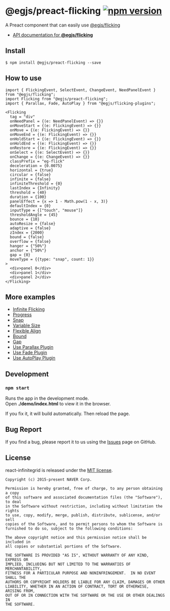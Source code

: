 # @egjs/preact-flicking [![npm version](https://badge.fury.io/js/%40egjs%2Fpreact-flicking.svg)](https://badge.fury.io/js/%40egjs%2Fpreact-flicking)


A Preact component that can easily use [@egjs/flicking](https://github.com/naver/egjs-flicking)

* [API documentation for **@egjs/flicking**](https://naver.github.io/egjs-flicking/release/latest/doc/)


## Install
```
$ npm install @egjs/preact-flicking --save
```

## How to use
```tsx
import { FlickingEvent, SelectEvent, ChangeEvent, NeedPanelEvent } from "@egjs/flicking";
import Flicking from "@egjs/preact-flicking";
import { Parallax, Fade, AutoPlay } from "@egjs/flicking-plugins";

<Flicking
  tag = "div"
  onNeedPanel = {(e: NeedPanelEvent) => {}}
  onMoveStart = {(e: FlickingEvent) => {}}
  onMove = {(e: FlickingEvent) => {}}
  onMoveEnd = {(e: FlickingEvent) => {}}
  onHoldStart = {(e: FlickingEvent) => {}}
  onHoldEnd = {(e: FlickingEvent) => {}}
  onRestore = {(e: FlickingEvent) => {}}
  onSelect = {(e: SelectEvent) => {}}
  onChange = {(e: ChangeEvent) => {}}
  classPrefix = "eg-flick"
  deceleration = {0.0075}
  horizontal = {true}
  circular = {false}
  infinite = {false}
  infiniteThreshold = {0}
  lastIndex = {Infinity}
  threshold = {40}
  duration = {100}
  panelEffect = {x => 1 - Math.pow(1 - x, 3)}
  defaultIndex = {0}
  inputType = {["touch", "mouse"]}
  thresholdAngle = {45}
  bounce = {10}
  autoResize = {false}
  adaptive = {false}
  zIndex = {2000}
  bound = {false}
  overflow = {false}
  hanger = {"50%"}
  anchor = {"50%"}
  gap = {0}
  moveType = {{type: "snap", count: 1}}
>
  <div>panel 0</div>
  <div>panel 1</div>
  <div>panel 2</div>
</Flicking>
```


## More examples
* [Infinite Flicking](https://github.com/naver/egjs-flicking/tree/master/packages/preact-flicking/src/demo/features/InfiniteFlicking.tsx)
* [Progress](https://github.com/naver/egjs-flicking/tree/master/packages/preact-flicking/src/demo/features/Progress.tsx)
* [Snap](https://github.com/naver/egjs-flicking/tree/master/packages/preact-flicking/src/demo/features/Snap.tsx)
* [Variable Size](https://github.com/naver/egjs-flicking/tree/master/packages/preact-flicking/src/demo/features/VariableSize.tsx)
* [Flexible Align](https://github.com/naver/egjs-flicking/tree/master/packages/preact-flicking/src/demo/features/Align.tsx)
* [Bound](https://github.com/naver/egjs-flicking/tree/master/packages/preact-flicking/src/demo/features/Bound.tsx)
* [Gap](https://github.com/naver/egjs-flicking/tree/master/packages/preact-flicking/src/demo/features/Gap.tsx)
* [Use Parallax Plugin](https://github.com/naver/egjs-flicking/tree/master/packages/preact-flicking/src/demo/plugins/Parallax.tsx)
* [Use Fade Plugin](https://github.com/naver/egjs-flicking/tree/master/packages/preact-flicking/src/demo/plugins/Fade.tsx)
* [Use AutoPlay Plugin](https://github.com/naver/egjs-flicking/tree/master/packages/preact-flicking/src/demo/plugins/AutoPlay.tsx)

## Development

### `npm start`

Runs the app in the development mode.<br>
Open **./demo/index.html** to view it in the browser.

If you fix it, it will build automatically. Then reload the page.

## Bug Report

If you find a bug, please report it to us using the [Issues](https://github.com/naver/egjs-flicking/issues) page on GitHub.


## License
react-infinitegrid is released under the [MIT license](https://github.com/naver/egjs-flicking/blob/master/LICENSE).


```
Copyright (c) 2015-present NAVER Corp.

Permission is hereby granted, free of charge, to any person obtaining a copy
of this software and associated documentation files (the "Software"), to deal
in the Software without restriction, including without limitation the rights
to use, copy, modify, merge, publish, distribute, sublicense, and/or sell
copies of the Software, and to permit persons to whom the Software is
furnished to do so, subject to the following conditions:

The above copyright notice and this permission notice shall be included in
all copies or substantial portions of the Software.

THE SOFTWARE IS PROVIDED "AS IS", WITHOUT WARRANTY OF ANY KIND, EXPRESS OR
IMPLIED, INCLUDING BUT NOT LIMITED TO THE WARRANTIES OF MERCHANTABILITY,
FITNESS FOR A PARTICULAR PURPOSE AND NONINFRINGEMENT.  IN NO EVENT SHALL THE
AUTHORS OR COPYRIGHT HOLDERS BE LIABLE FOR ANY CLAIM, DAMAGES OR OTHER
LIABILITY, WHETHER IN AN ACTION OF CONTRACT, TORT OR OTHERWISE, ARISING FROM,
OUT OF OR IN CONNECTION WITH THE SOFTWARE OR THE USE OR OTHER DEALINGS IN
THE SOFTWARE.
```
